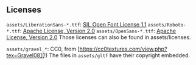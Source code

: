 ## Licenses

`assets/LiberationSans-*.ttf`: [SIL Open Font License 1.1](https://scripts.sil.org/cms/scripts/page.php?site_id=nrsi&id=OFL#5667e9e4)
`assets/Roboto-*.ttf`: [Apache License, Version 2.0](http://www.apache.org/licenses/LICENSE-2.0)
`assets/OpenSans-*.ttf`: [Apache License, Version 2.0](http://www.apache.org/licenses/LICENSE-2.0)
Those licenses can also be found in assets/licenses.

`assets/gravel_*`: CC0, from [https://cc0textures.com/view.php?tex=Gravel08](!)
The files in `assets/gltf` have their copyright embedded.
